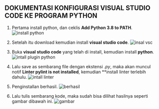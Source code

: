 ## DOKUMENTASI KONFIGURASI VISUAL STUDIO CODE KE PROGRAM PYTHON ##

1. Pertama install python, dan ceklis **Add Python 3.8 to PATH**.
![install python](https://github.com/nitarosiana/DokumentasiVSC/blob/master/01-01-01.PNG)

2. Setelah itu download kemudian install **visual studio code**.
![insal vsc](https://github.com/nitarosiana/DokumentasiVSC/blob/master/01-01-03.PNG) 

3. Buka **visual studio code** yang telah di install, kemudian install **python**.
![intall plugin python](https://github.com/nitarosiana/DokumentasiVSC/blob/master/01-01-04.PNG)

4. Lalu save as sembarang file dengan ekstensi *.py*, maka akan muncul notif **Linter pylint is not installed**, kemudian **install linter terlebih dahulu.
![intall linter](https://github.com/nitarosiana/DokumentasiVSC/blob/master/01-01-05.PNG)

5. Penginstallan berhasil.
![berhasil](https://github.com/nitarosiana/DokumentasiVSC/blob/master/01-01-06.PNG)

6. Lalu tulis sembarang kode, maka sudah bisa dilihat hasilnya seperti gambar dibawah ini.
![gambar](https://github.com/nitarosiana/DokumentasiVSC/blob/master/01-01-06.PNG)